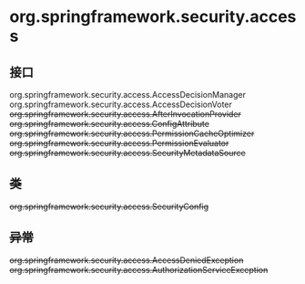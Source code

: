 # org.springframework.security.access

## 接口

org.springframework.security.access.AccessDecisionManager
org.springframework.security.access.AccessDecisionVoter<S>
org.springframework.security.access.AfterInvocationProvider
org.springframework.security.access.ConfigAttribute
org.springframework.security.access.PermissionCacheOptimizer
org.springframework.security.access.PermissionEvaluator
org.springframework.security.access.SecurityMetadataSource

## 类

org.springframework.security.access.SecurityConfig

## 异常

org.springframework.security.access.AccessDeniedException
org.springframework.security.access.AuthorizationServiceException




